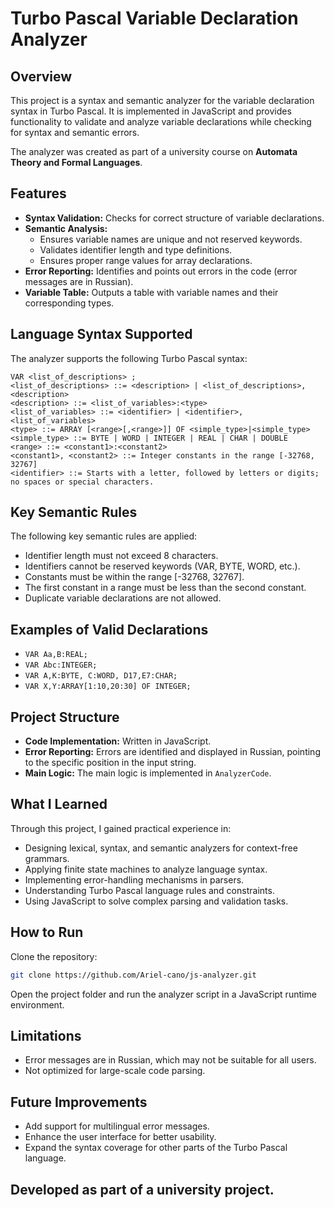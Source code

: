# Turbo Pascal Variable Declaration Analyzer

## Overview
This project is a syntax and semantic analyzer for the variable declaration syntax in Turbo Pascal. It is implemented in JavaScript and provides functionality to validate and analyze variable declarations while checking for syntax and semantic errors.

The analyzer was created as part of a university course on **Automata Theory and Formal Languages**.

## Features
- **Syntax Validation:** Checks for correct structure of variable declarations.
- **Semantic Analysis:** 
  - Ensures variable names are unique and not reserved keywords.
  - Validates identifier length and type definitions.
  - Ensures proper range values for array declarations.
- **Error Reporting:** Identifies and points out errors in the code (error messages are in Russian).
- **Variable Table:** Outputs a table with variable names and their corresponding types.

## Language Syntax Supported
The analyzer supports the following Turbo Pascal syntax:

```ebnf
VAR <list_of_descriptions> ;
<list_of_descriptions> ::= <description> | <list_of_descriptions>,<description>
<description> ::= <list_of_variables>:<type>
<list_of_variables> ::= <identifier> | <identifier>,<list_of_variables>
<type> ::= ARRAY [<range>[,<range>]] OF <simple_type>|<simple_type>
<simple_type> ::= BYTE | WORD | INTEGER | REAL | CHAR | DOUBLE
<range> ::= <constant1>:<constant2>
<constant1>, <constant2> ::= Integer constants in the range [-32768, 32767]
<identifier> ::= Starts with a letter, followed by letters or digits; no spaces or special characters.
```

## Key Semantic Rules
The following key semantic rules are applied:
- Identifier length must not exceed 8 characters.
- Identifiers cannot be reserved keywords (VAR, BYTE, WORD, etc.).
- Constants must be within the range [-32768, 32767].
- The first constant in a range must be less than the second constant.
- Duplicate variable declarations are not allowed.

## Examples of Valid Declarations
- `VAR Aa,B:REAL;`
- `VAR Abc:INTEGER;`
- `VAR A,K:BYTE, C:WORD, D17,E7:CHAR;`
- `VAR X,Y:ARRAY[1:10,20:30] OF INTEGER;`

## Project Structure
- **Code Implementation:** Written in JavaScript.
- **Error Reporting:** Errors are identified and displayed in Russian, pointing to the specific position in the input string.
- **Main Logic:** The main logic is implemented in `AnalyzerCode`.

## What I Learned
Through this project, I gained practical experience in:
- Designing lexical, syntax, and semantic analyzers for context-free grammars.
- Applying finite state machines to analyze language syntax.
- Implementing error-handling mechanisms in parsers.
- Understanding Turbo Pascal language rules and constraints.
- Using JavaScript to solve complex parsing and validation tasks.

## How to Run
Clone the repository:
```bash
git clone https://github.com/Ariel-cano/js-analyzer.git
```
Open the project folder and run the analyzer script in a JavaScript runtime environment.

## Limitations
- Error messages are in Russian, which may not be suitable for all users.
- Not optimized for large-scale code parsing.

## Future Improvements
- Add support for multilingual error messages.
- Enhance the user interface for better usability.
- Expand the syntax coverage for other parts of the Turbo Pascal language.

## Developed as part of a university project.


